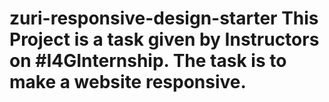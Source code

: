 # zuri-responsive-design-starter This Project is a task given by Instructors on #I4GInternship. The task is to make a website responsive.
